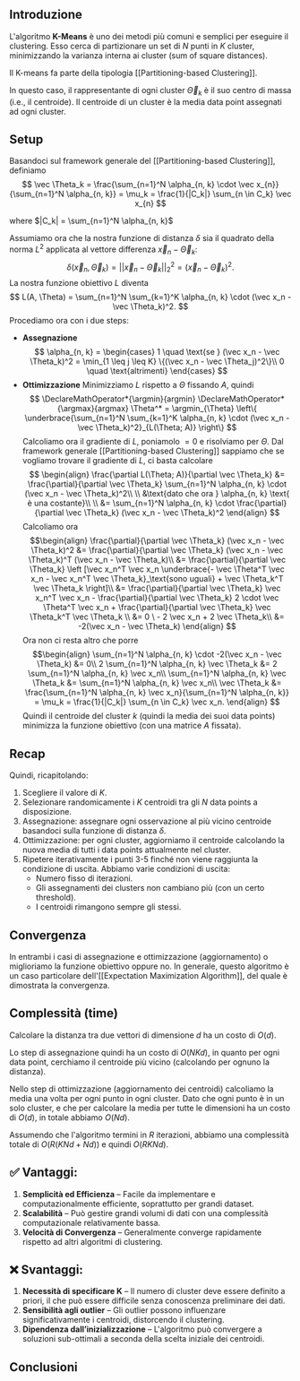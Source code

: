 ## Introduzione

L'algoritmo **K-Means** è uno dei metodi più comuni e semplici per eseguire il clustering. Esso cerca di partizionare un set di $N$ punti in $K$ cluster, minimizzando la varianza interna ai cluster (sum of square distances). 

Il K-means fa parte della tipologia [[Partitioning-based Clustering]].

In questo caso, il rappresentante di ogni cluster $\vec \Theta_k$ è il suo centro di massa (i.e., il centroide). Il centroide di un cluster è la media data point assegnati ad ogni cluster.

## Setup

Basandoci sul framework generale del [[Partitioning-based Clustering]], definiamo
$$
\vec \Theta_k = \frac{\sum_{n=1}^N \alpha_{n, k} \cdot \vec x_{n}}{\sum_{n=1}^N \alpha_{n, k}} = \mu_k = \frac{1}{|C_k|} \sum_{n \in C_k} \vec x_{n}
$$

where $|C_k| = \sum_{n=1}^N \alpha_{n, k}$

Assumiamo ora che la nostra funzione di distanza $\delta$ sia il quadrato della norma $L^2$ applicata al vettore differenza $\vec x_n - \vec \Theta_k$:
$$
\delta(\vec x_n, \vec \Theta_k) = ||\vec x_n - \vec \Theta_k||_2^2 = (\vec x_n - \vec \Theta_k)^2.
$$
La nostra funzione obiettivo $L$ diventa
$$
L(A, \Theta) = \sum_{n=1}^N \sum_{k=1}^K \alpha_{n, k} \cdot (\vec x_n - \vec \Theta_k)^2.
$$
Procediamo ora con i due steps:

- **Assegnazione**
	$$
	\alpha_{n, k} = \begin{cases}
	1 \quad \text{se } (\vec x_n - \vec \Theta_k)^2 = \min_{1 \leq j \leq K} \{(\vec x_n - \vec \Theta_j)^2\}\\
	0 \quad \text{altrimenti}
	\end{cases}
	$$
- **Ottimizzazione**
	Minimizziamo $L$ rispetto a $\Theta$ fissando $A$, quindi
	$$
	\DeclareMathOperator*{\argmin}{argmin}
	\DeclareMathOperator*{\argmax}{argmax}
	\Theta^* = \argmin_{\Theta} \left\{ \underbrace{\sum_{n=1}^N \sum_{k=1}^K \alpha_{n, k} \cdot (\vec x_n - \vec \Theta_k)^2}_{L(\Theta; A)} \right\}
	$$
	Calcoliamo ora il gradiente di $L$, poniamolo $=0$ e risolviamo per $\Theta$.
	Dal framework generale [[Partitioning-based Clustering]] sappiamo che se vogliamo trovare il gradiente di $L$, ci basta calcolare
	$$
	\begin{align}
	\frac{\partial L(\Theta; A)}{\partial \vec \Theta_k} &= \frac{\partial}{\partial \vec \Theta_k} \sum_{n=1}^N \alpha_{n, k} \cdot (\vec x_n - \vec \Theta_k)^2\\
	\\
	&\text{dato che ora } \alpha_{n, k} \text{ è una costante}\\
	\\
	&= \sum_{n=1}^N \alpha_{n, k} \cdot \frac{\partial}{\partial \vec \Theta_k} (\vec x_n - \vec \Theta_k)^2
	\end{align}
	$$
	Calcoliamo ora
	$$\begin{align}
	\frac{\partial}{\partial \vec \Theta_k} (\vec x_n - \vec \Theta_k)^2 &= \frac{\partial}{\partial \vec \Theta_k} (\vec x_n - \vec \Theta_k)^T (\vec x_n - \vec \Theta_k)\\
	&= \frac{\partial}{\partial \vec \Theta_k} \left [\vec x_n^T \vec x_n \underbrace{- \vec \Theta^T \vec x_n - \vec x_n^T \vec \Theta_k}_\text{sono uguali} + \vec \Theta_k^T \vec \Theta_k \right]\\
	&= \frac{\partial}{\partial \vec \Theta_k} \vec x_n^T \vec x_n - \frac{\partial}{\partial \vec \Theta_k} 2 \cdot \vec \Theta^T \vec x_n + \frac{\partial}{\partial \vec \Theta_k} \vec \Theta_k^T \vec \Theta_k \\
	&= 0 \ - 2 \vec x_n + 2 \vec \Theta_k\\
	&= -2(\vec x_n - \vec \Theta_k)
	\end{align}
	$$
	Ora non ci resta altro che porre 
	$$\begin{align}
	\sum_{n=1}^N \alpha_{n, k} \cdot -2(\vec x_n - \vec \Theta_k) &= 0\\
	2 \sum_{n=1}^N \alpha_{n, k} \vec \Theta_k &= 2 \sum_{n=1}^N \alpha_{n, k} \vec x_n\\
	\sum_{n=1}^N \alpha_{n, k} \vec \Theta_k &= \sum_{n=1}^N \alpha_{n, k} \vec x_n\\
	\vec \Theta_k &= \frac{\sum_{n=1}^N \alpha_{n, k} \vec x_n}{\sum_{n=1}^N \alpha_{n, k}} = \mu_k = \frac{1}{|C_k|} \sum_{n \in C_k} \vec x_n.
	\end{align}
	$$
	Quindi il centroide del cluster $k$ (quindi la media dei suoi data points) minimizza la funzione obiettivo (con una matrice $A$ fissata).
## Recap

Quindi, ricapitolando:
1. Scegliere il valore di $K$.
2. Selezionare randomicamente i $K$ centroidi tra gli $N$ data points a disposizione.
3. Assegnazione: assegnare ogni osservazione al più vicino centroide basandoci sulla funzione di distanza $\delta$. 
4. Ottimizzazione: per ogni cluster, aggiorniamo il centroide calcolando la nuova media di tutti i data points attualmente nel cluster.
5. Ripetere iterativamente i punti 3-5 finché non viene raggiunta la condizione di uscita.
	Abbiamo varie condizioni di uscita:
	- Numero fisso di iterazioni.
	- Gli assegnamenti dei clusters non cambiano più (con un certo threshold).
	- I centroidi rimangono sempre gli stessi.
## Convergenza

In entrambi i casi di assegnazione e ottimizzazione (aggiornamento) o miglioriamo la funzione obiettivo oppure no. In generale, questo algoritmo è un caso particolare dell'[[Expectation Maximization Algorithm]], del quale è dimostrata la convergenza.
## Complessità (time)
Calcolare la distanza tra due vettori di dimensione $d$ ha un costo di $O(d)$. 

Lo step di assegnazione quindi ha un costo di $O(NKd)$, in quanto per ogni data point, cerchiamo il centroide più vicino (calcolando per ognuno la distanza).

Nello step di ottimizzazione (aggiornamento dei centroidi) calcoliamo la media una volta per ogni punto in ogni cluster. Dato che ogni punto è in un solo cluster, e che per calcolare la media per tutte le dimensioni ha un costo di $O(d)$, in totale abbiamo $O(Nd)$.

Assumendo che l'algoritmo termini in $R$ iterazioni, abbiamo una complessità totale di $O(R(KNd + Nd))$ e quindi $O(RKNd)$.

## ✅ Vantaggi:
1. **Semplicità ed Efficienza** – Facile da implementare e computazionalmente efficiente, soprattutto per grandi dataset.
2. **Scalabilità** – Può gestire grandi volumi di dati con una complessità computazionale relativamente bassa.
3. **Velocità di Convergenza** – Generalmente converge rapidamente rispetto ad altri algoritmi di clustering.
## ❌ Svantaggi:
1. **Necessità di specificare K** – Il numero di cluster deve essere definito a priori, il che può essere difficile senza conoscenza preliminare dei dati.
2. **Sensibilità agli outlier** – Gli outlier possono influenzare significativamente i centroidi, distorcendo il clustering.
3. **Dipendenza dall’inizializzazione** – L'algoritmo può convergere a soluzioni sub-ottimali a seconda della scelta iniziale dei centroidi.

## Conclusioni

